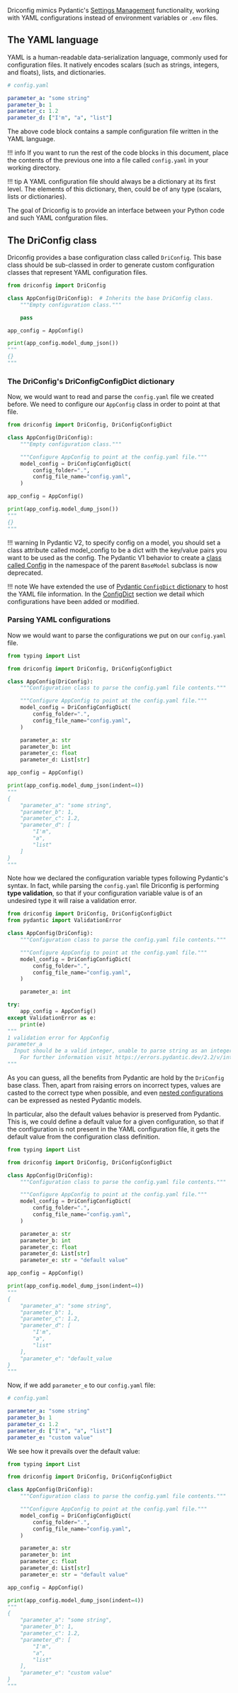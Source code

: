 Driconfig mimics Pydantic's [Settings Management](https://pydantic-docs.helpmanual.io/usage/settings/)
functionality, working with YAML configurations instead of environment variables or `.env` files.

## The YAML language

YAML is a human-readable data-serialization language, commonly used for configuration files.
It natively encodes scalars (such as strings, integers, and floats), lists, and dictionaries.

```yaml
# config.yaml

parameter_a: "some string"
parameter_b: 1
parameter_c: 1.2
parameter_d: ["I'm", "a", "list"]
```

The above code block contains a sample configuration file written in the YAML language.

!!! info
    If you want to run the rest of the code blocks in this document, place the contents of the
    previous one into a file called `config.yaml` in your working directory.

!!! tip
    A YAML configuration file should always be a dictionary at its first level.
    The elements of this dictionary, then, could be of any type (scalars, lists or dictionaries).

The goal of Driconfig is to provide an interface between your Python code and such YAML confguration files.

## The DriConfig class
Driconfig provides a base configuration class called `DriConfig`. This base class should be sub-classed in order
to generate custom configuration classes that represent YAML configuration files.

```python
from driconfig import DriConfig

class AppConfig(DriConfig):  # Inherits the base DriConfig class.
    """Empty configuration class."""

    pass

app_config = AppConfig()

print(app_config.model_dump_json())
"""
{}
"""
```

### The DriConfig's DriConfigConfigDict dictionary
Now, we would want to read and parse the `config.yaml` file we created before.
We need to configure our `AppConfig` class in order to point at that file.

```python
from driconfig import DriConfig, DriConfigConfigDict

class AppConfig(DriConfig):
    """Empty configuration class."""

    """Configure AppConfig to point at the config.yaml file."""
    model_config = DriConfigConfigDict(
        config_folder=".",
        config_file_name="config.yaml",
    )

app_config = AppConfig()

print(app_config.model_dump_json())
"""
{}
"""
```

!!! warning
    In Pydantic V2, to specify config on a model, you should set
    a class attribute called model_config to be a dict with the
    key/value pairs you want to be used as the config.
    The Pydantic V1 behavior to create a
    [class called Config](https://pydantic-docs.helpmanual.io/usage/model_config/)
    in the namespace of the parent `BaseModel` subclass is now deprecated.

!!! note
    We have extended the use of
    [Pydantic `ConfigDict` dictionary](https://docs.pydantic.dev/latest/api/config/#pydantic.config.ConfigDict)
    to host the YAML file information.
    In the [ConfigDict](configdict.md) section we detail which configurations have been
    added or modified.

### Parsing YAML configurations
Now we would want to parse the configurations we put on our `config.yaml` file.

```python
from typing import List

from driconfig import DriConfig, DriConfigConfigDict

class AppConfig(DriConfig):
    """Configuration class to parse the config.yaml file contents."""

    """Configure AppConfig to point at the config.yaml file."""
    model_config = DriConfigConfigDict(
        config_folder=".",
        config_file_name="config.yaml",
    )

    parameter_a: str
    parameter_b: int
    parameter_c: float
    parameter_d: List[str]

app_config = AppConfig()

print(app_config.model_dump_json(indent=4))
"""
{
    "parameter_a": "some string",
    "parameter_b": 1,
    "parameter_c": 1.2,
    "parameter_d": [
        "I'm",
        "a",
        "list"
    ]
}
"""
```

Note how we declared the configuration variable types following Pydantic's syntax.
In fact, while parsing the `config.yaml` file Driconfig is performing **type validation**,
so that if your configuration variable value is of an undesired type it will raise a validation error.

```python
from driconfig import DriConfig, DriConfigConfigDict
from pydantic import ValidationError

class AppConfig(DriConfig):
    """Configuration class to parse the config.yaml file contents."""

    """Configure AppConfig to point at the config.yaml file."""
    model_config = DriConfigConfigDict(
        config_folder=".",
        config_file_name="config.yaml",
    )

    parameter_a: int

try:
    app_config = AppConfig()
except ValidationError as e:
    print(e)
"""
1 validation error for AppConfig
parameter_a
  Input should be a valid integer, unable to parse string as an integer [type=int_parsing, input_value='some string', input_type=str]
    For further information visit https://errors.pydantic.dev/2.2/v/int_parsing
"""
```

As you can guess, all the benefits from Pydantic are hold by the `DriConfig` base class.
Then, apart from raising errors on incorrect types, values are casted to the correct
type when possible, and even [nested configurations](nested_models.md) can be expressed as nested Pydantic models.

In particular, also the default values behavior is preserved from Pydantic. This is, we could define
a default value for a given configuration, so that if the configuration is not present in the YAML
configuration file, it gets the default value from the configuration class definition.

```python hl_lines="18 33"
from typing import List

from driconfig import DriConfig, DriConfigConfigDict

class AppConfig(DriConfig):
    """Configuration class to parse the config.yaml file contents."""

    """Configure AppConfig to point at the config.yaml file."""
    model_config = DriConfigConfigDict(
        config_folder=".",
        config_file_name="config.yaml",
    )

    parameter_a: str
    parameter_b: int
    parameter_c: float
    parameter_d: List[str]
    parameter_e: str = "default value"

app_config = AppConfig()

print(app_config.model_dump_json(indent=4))
"""
{
    "parameter_a": "some string",
    "parameter_b": 1,
    "parameter_c": 1.2,
    "parameter_d": [
        "I'm",
        "a",
        "list"
    ],
    "parameter_e": "default_value
}
"""
```

Now, if we add `parameter_e` to our `config.yaml` file:
```yaml hl_lines="7"
# config.yaml

parameter_a: "some string"
parameter_b: 1
parameter_c: 1.2
parameter_d: ["I'm", "a", "list"]
parameter_e: "custom value"
```
We see how it prevails over the default value:
```python hl_lines="33"
from typing import List

from driconfig import DriConfig, DriConfigConfigDict

class AppConfig(DriConfig):
    """Configuration class to parse the config.yaml file contents."""

    """Configure AppConfig to point at the config.yaml file."""
    model_config = DriConfigConfigDict(
        config_folder=".",
        config_file_name="config.yaml",
    )

    parameter_a: str
    parameter_b: int
    parameter_c: float
    parameter_d: List[str]
    parameter_e: str = "default value"

app_config = AppConfig()

print(app_config.model_dump_json(indent=4))
"""
{
    "parameter_a": "some string",
    "parameter_b": 1,
    "parameter_c": 1.2,
    "parameter_d": [
        "I'm",
        "a",
        "list"
    ],
    "parameter_e": "custom value"
}
"""
```
